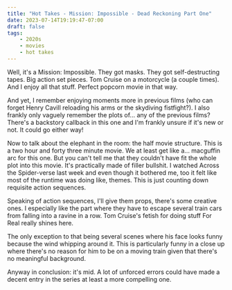 ```yaml
---
title: "Hot Takes - Mission: Impossible - Dead Reckoning Part One"
date: 2023-07-14T19:19:47-07:00
draft: false
tags:
    - 2020s
    - movies
    - hot takes
---
```

Well, it's a Mission: Impossible. They got masks. They got self-destructing tapes. Big action set pieces. Tom Cruise on a motorcycle (a couple times). And I enjoy all that stuff. Perfect popcorn movie in that way.

And yet, I remember enjoying moments more in previous films (who can forget Henry Cavill reloading his arms or the skydiving fistfight?). I also frankly only vaguely remember the plots of... any of the previous films? There's a backstory callback in this one and I'm frankly unsure if it's new or not. It could go either way!

Now to talk about the elephant in the room: the half movie structure. This is a two hour and forty three minute movie. We at least get like a... macguffin arc for this one. But you can't tell me that they couldn't have fit the whole plot into this movie. It's practically made of filler bullshit. I watched Across the Spider-verse last week and even though it bothered me, too it felt like most of the runtime was doing like, themes. This is just counting down requisite action sequences.

Speaking of action sequences, I'll give them props, there's some creative ones. I especially like the part where they have to escape several train cars from falling into a ravine in a row. Tom Cruise's fetish for doing stuff For Real really shines here.

The only exception to that being several scenes where his face looks funny because the wind whipping around it. This is particularly funny in a close up where there's no reason for him to be on a moving train given that there's no meaningful background.

Anyway in conclusion: it's mid. A lot of unforced errors could have made a decent entry in the series at least a more compelling one.
